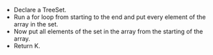 * Declare a TreeSet.
* Run a for loop from starting to the end and put every element of the array in the set.
* Now put all elements of the set in the array from the starting of the array.
* Return K.
